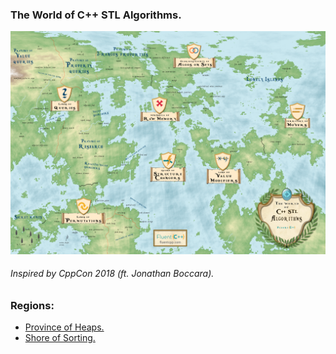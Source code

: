 ### The World of C++ STL Algorithms.

![World-Map](https://github.com/manosriram/CPP-World/blob/master/WorldMap.png)
###### Inspired by CppCon 2018 (ft. Jonathan Boccara).

### Regions: 
- [Province of Heaps.](https://github.com/manosriram/CPP-World/tree/master/Province-of-Heaps)
- [Shore of Sorting.](https://github.com/manosriram/CPP-World/tree/master/Shore-of-Sorting)
